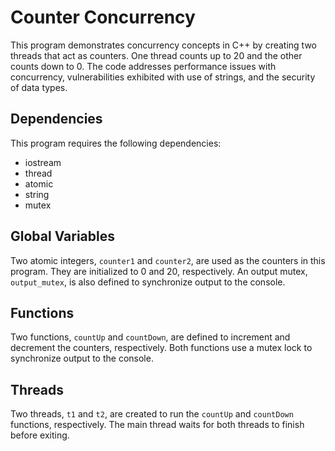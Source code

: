 # Counter Concurrency

This program demonstrates concurrency concepts in C++ by creating two threads that act as counters. One thread counts up to 20 and the other counts down to 0. The code addresses performance issues with concurrency, vulnerabilities exhibited with use of strings, and the security of data types.

## Dependencies

This program requires the following dependencies:

  * iostream
  * thread
  * atomic
  * string
  * mutex
  
## Global Variables

Two atomic integers, `counter1` and `counter2`, are used as the counters in this program. They are initialized to 0 and 20, respectively. An output mutex, `output_mutex`, is also defined to synchronize output to the console.

## Functions

Two functions, `countUp` and `countDown`, are defined to increment and decrement the counters, respectively. Both functions use a mutex lock to synchronize output to the console.

## Threads

Two threads, `t1` and `t2`, are created to run the `countUp` and `countDown` functions, respectively. The main thread waits for both threads to finish before exiting.
